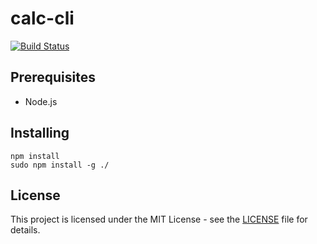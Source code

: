 # calc-cli

[![Build Status](https://travis-ci.org/jiep/calc-cli.svg?branch=master)](https://travis-ci.org/jiep/calc-cli)

## Prerequisites

* Node.js

## Installing

```
npm install
sudo npm install -g ./
```

## License

This project is licensed under the MIT License - see the [LICENSE](LICENSE) file for details.

